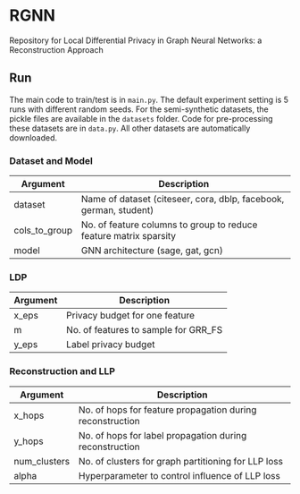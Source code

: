 # RGNN

Repository for Local Differential Privacy in Graph Neural Networks: a Reconstruction Approach

## Run
The main code to train/test is in `main.py`.
The default experiment setting is 5 runs with different random seeds.
For the semi-synthetic datasets, the pickle files are available in the `datasets` folder. 
Code for pre-processing these datasets are in `data.py`. 
All other datasets are automatically downloaded.

### Dataset and Model
| Argument      | Description             |
|---------------|-------------------------|
| dataset		| Name of dataset (citeseer, cora, dblp, facebook, german, student)|
| cols_to_group	| No. of feature columns to group to reduce feature matrix sparsity|
| model			| GNN architecture (sage, gat, gcn) |


### LDP
| Argument      | Description             |
|---------------|-------------------------|
| x_eps			| Privacy budget for one feature |
| m 			| No. of features to sample for GRR_FS |
| y_eps			| Label privacy budget |

### Reconstruction and LLP
| Argument      | Description             |
|---------------|-------------------------|
| x_hops		| No. of hops for feature propagation during reconstruction |
| y_hops		| No. of hops for label propagation during reconstruction |
| num_clusters	| No. of clusters for graph partitioning for LLP loss |
| alpha			| Hyperparameter to control influence of LLP loss |